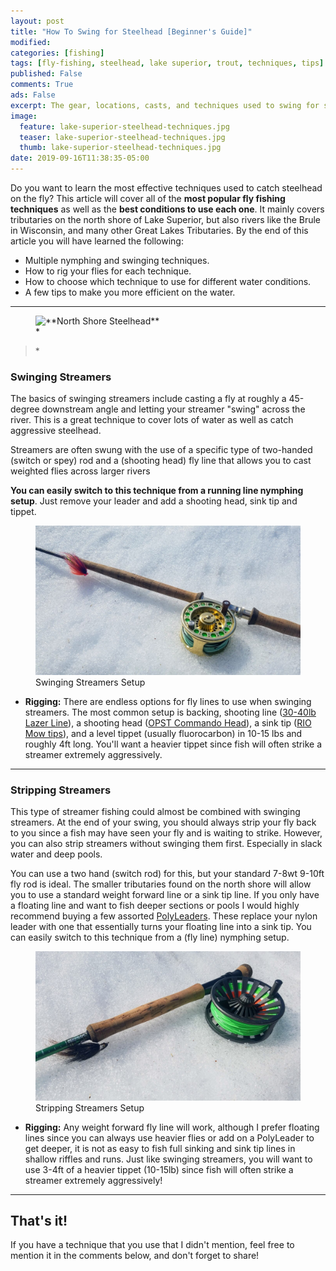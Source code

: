 ```yaml
---
layout: post
title: "How To Swing for Steelhead [Beginner's Guide]"
modified:
categories: [fishing]
tags: [fly-fishing, steelhead, lake superior, trout, techniques, tips]
published: False
comments: True
ads: False
excerpt: The gear, locations, casts, and techniques used to swing for steelhead on the Brule River as well as any river steelhead are located in.
image:
  feature: lake-superior-steelhead-techniques.jpg
  teaser: lake-superior-steelhead-techniques.jpg
  thumb: lake-superior-steelhead-techniques.jpg
date: 2019-09-16T11:38:35-05:00
---
```


Do you want to learn the most effective techniques used to catch steelhead on the fly? This article will cover all of the **most popular fly fishing techniques** as well as the **best conditions to use each one**. It mainly covers tributaries on the north shore of Lake Superior, but also rivers like the Brule in Wisconsin, and many other Great Lakes Tributaries. By the end of this article you will have learned the following:

-   Multiple nymphing and swinging techniques.
-   How to rig your flies for each technique.
-   How to choose which technique to use for different water conditions.
-   A few tips to make you more efficient on the water.

<hr>

<figure>
  <img title="**North Shore Steelhead**" src="/images/**north-shore-steelhead-techniques**.jpg">
  <figcaption>*</figcaption>
</figure>

<blockquote>*</blockquote>



### Swinging Streamers

The basics of swinging streamers include casting a fly at roughly a 45-degree downstream angle and letting your streamer "swing" across the river. This is a great technique to cover lots of water as well as catch aggressive steelhead.

Streamers are often swung with the use of a specific type of two-handed (switch or spey) rod and a (shooting head) fly line that allows you to cast weighted flies across larger rivers

**You can easily switch to this technique from a running line nymphing setup**. Just remove your leader and add a shooting head, sink tip and tippet.

<figure class="imgright">
<img title="Swinging Streamers Setup" src="/images/Swinging_Streamers_Setup.jpg" alt="">
<figcaption>Swinging Streamers Setup</figcaption>
</figure>

-   **Rigging:** There are endless options for fly lines to use when swinging streamers. The most common setup is backing, shooting line (<a target="_blank" href="https://amzn.to/2ulomKg">30-40lb Lazer Line</a>), a shooting head (<a target="_blank" href="https://amzn.to/2U5lcZq">OPST Commando Head</a>), a sink tip (<a target="_blank" href="https://amzn.to/2Ycqq4V">RIO Mow tips</a>), and a level tippet (usually fluorocarbon) in 10-15 lbs and roughly 4ft long. You'll want a heavier tippet since fish will often strike a streamer extremely aggressively.

<hr class="clearfix">

### Stripping Streamers

This type of streamer fishing could almost be combined with swinging streamers. At the end of your swing, you should always strip your fly back to you since a fish may have seen your fly and is waiting to strike. However, you can also strip streamers without swinging them first. Especially in slack water and deep pools.

You can use a two hand (switch rod) for this, but your standard 7-8wt 9-10ft fly rod is ideal. The smaller tributaries found on the north shore will allow you to use a standard weight forward line or a sink tip line. If you only have a floating line and want to fish deeper sections or pools I would highly recommend buying a few assorted <a target="_blank" href="https://amzn.to/2TpTvpY">PolyLeaders</a>. These replace your nylon leader with one that essentially turns your floating line into a sink tip. You can easily switch to this technique from a (fly line) nymphing setup.

<figure class="imgright">
<img title="Stripping Streamers Setup" src="/images/Stripping_Streamers_Setup.jpg" alt="">
<figcaption>Stripping Streamers Setup</figcaption>
</figure>

-   **Rigging:** Any weight forward fly line will work, although I prefer floating lines since you can always use heavier flies or add on a PolyLeader to get deeper, it is not as easy to fish full sinking and sink tip lines in shallow riffles and runs. Just like swinging streamers, you will want to use 3-4ft of a heavier tippet (10-15lb) since fish will often strike a streamer extremely aggressively!

<hr class="clearfix">

## That's it!

If you have a technique that you use that I didn't mention, feel free to mention it in the comments below, and don't forget to share!
